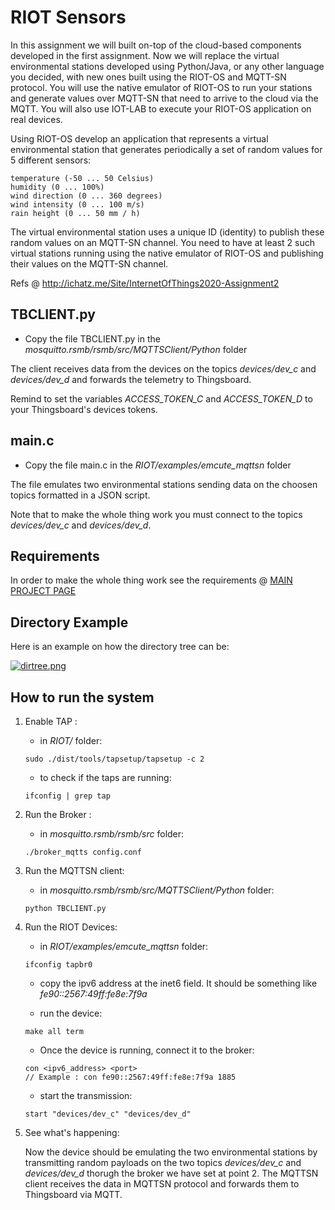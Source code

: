 # RIOT Sensors
In this assignment we will built on-top of the cloud-based components developed in the first assignment. Now we will replace the virtual environmental stations developed using Python/Java, or any other language you decided, with new ones built using the RIOT-OS and MQTT-SN protocol. You will use the native emulator of RIOT-OS to run your stations and generate values over MQTT-SN that need to arrive to the cloud via the MQTT. You will also use IOT-LAB to execute your RIOT-OS application on real devices.

Using RIOT-OS develop an application that represents a virtual environmental station that generates periodically a set of random values for 5 different sensors:

    temperature (-50 ... 50 Celsius)
    humidity (0 ... 100%)
    wind direction (0 ... 360 degrees)
    wind intensity (0 ... 100 m/s)
    rain height (0 ... 50 mm / h) 

The virtual environmental station uses a unique ID (identity) to publish these random values on an MQTT-SN channel. You need to have at least 2 such virtual stations running using the native emulator of RIOT-OS and publishing their values on the MQTT-SN channel.

Refs @ http://ichatz.me/Site/InternetOfThings2020-Assignment2

## TBCLIENT.py 
- Copy the file TBCLIENT.py in the _mosquitto.rsmb/rsmb/src/MQTTSClient/Python_ folder

The client receives data from the devices on the topics _devices/dev\_c_ and _devices/dev\_d_ and forwards the telemetry to Thingsboard.

Remind to set the variables _ACCESS\_TOKEN\_C_ and _ACCESS\_TOKEN\_D_ to your Thingsboard's devices tokens.

## main.c
- Copy the file main.c in the _RIOT/examples/emcute_mqttsn_ folder

The file emulates two environmental stations sending data on the choosen topics formatted in a JSON script.

Note that to make the whole thing work you must connect to the topics _devices/dev\_c_ and _devices/dev\_d_.

## Requirements
In order to make the whole thing work see the requirements @ [MAIN PROJECT PAGE](https://github.com/PanK0/iot-project#requirements)

## Directory Example
Here is an example on how the directory tree can be:

[![dirtree.png](https://i.postimg.cc/xTt8qKNx/dirtree.png)](https://postimg.cc/zVH8cHjK)

## How to run the system
1. Enable TAP :

    - in _RIOT/_ folder:
    
    ```
    sudo ./dist/tools/tapsetup/tapsetup -c 2
    ```
    
    - to check if the taps are running:
    
    ```
    ifconfig | grep tap
    ```

2. Run the Broker :

    - in _mosquitto.rsmb/rsmb/src_ folder:
    
    ```
    ./broker_mqtts config.conf
    ```

3. Run the MQTTSN client:

    - in _mosquitto.rsmb/rsmb/src/MQTTSClient/Python_ folder:
    
    ```
    python TBCLIENT.py
    ```
    
4. Run the RIOT Devices:
    
    - in _RIOT/examples/emcute_mqttsn_ folder:
    
    ```
    ifconfig tapbr0
    ```
    - copy the ipv6 address at the inet6 field. It should be something like _fe90::2567:49ff:fe8e:7f9a_
    
    - run the device: 
    
    ```
    make all term
    ```
    
    - Once the device is running, connect it to the broker:
    
    ```
    con <ipv6_address> <port>
    // Example : con fe90::2567:49ff:fe8e:7f9a 1885
    ```
    - start the transmission:
    
    ```
    start "devices/dev_c" "devices/dev_d"
    ```
    
5. See what's happening:

    Now the device should be emulating the two environmental stations by transmitting random payloads on the two topics _devices/dev\_c_ and _devices/dev\_d_ thorugh the broker we have set at point 2.
    The MQTTSN client receives the data in MQTTSN protocol and forwards them to Thingsboard via MQTT.

